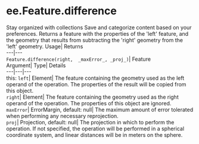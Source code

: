  
#  ee.Feature.difference 
Stay organized with collections  Save and categorize content based on your preferences. 
Returns a feature with the properties of the 'left' feature, and the geometry that results from subtracting the 'right' geometry from the 'left' geometry. Usage| Returns  
---|---  
`Feature.difference(right,  _maxError_, _proj_)`| Feature  
Argument| Type| Details  
---|---|---  
this: `left`| Element| The feature containing the geometry used as the left operand of the operation. The properties of the result will be copied from this object.  
`right`| Element| The feature containing the geometry used as the right operand of the operation. The properties of this object are ignored.  
`maxError`| ErrorMargin, default: null| The maximum amount of error tolerated when performing any necessary reprojection.  
`proj`| Projection, default: null| The projection in which to perform the operation. If not specified, the operation will be performed in a spherical coordinate system, and linear distances will be in meters on the sphere.  
